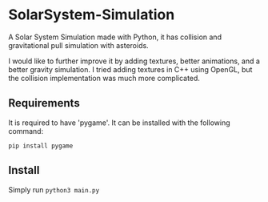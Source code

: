 # SolarSystem-Simulation
A Solar System Simulation made with Python, it has collision and gravitational pull simulation with asteroids.

I would like to further improve it by adding textures, better animations, and a better gravity simulation. I tried adding textures in C++ using OpenGL, but the collision implementation was much more complicated.

## Requirements
It is required to have 'pygame'. It can be installed with the following command:

`pip install pygame`

## Install
Simply run `python3 main.py`


